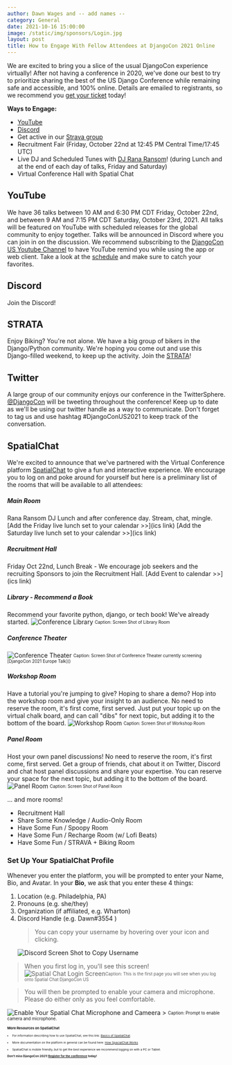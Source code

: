 ```yaml
---
author: Dawn Wages and -- add names --
category: General
date: 2021-10-16 15:00:00
image: /static/img/sponsors/Login.jpg
layout: post
title: How to Engage With Fellow Attendees at DjangoCon 2021 Online
---
```


We are excited to bring you a slice of the usual DjangoCon experience virtually! After not having a conference in 2020, we've done our best to try to prioritize sharing the best of the US Django Conference while remaining safe and accessible, and 100% online. Details are emailed to registrants, so we recommend you [get your ticket]({{site.ticket_link}}) today!

**Ways to Engage:**
- [YouTube](https://www.youtube.com/channel/UC0yY6a79pPY9J0ShIHRf6yw)
- [Discord](https://2021.djangocon.us/chat/)
- Get active in our [Strava group](https://www.strava.com/clubs/987456)
- Recruitment Fair (Friday, October 22nd at 12:45 PM Central Time/17:45 UTC)
- Live DJ and Scheduled Tunes with [DJ Rana Ransom](https://soundcloud.com/ranaransom)! (during Lunch and at the end of each day of talks, Friday and Saturday)
- Virtual Conference Hall with Spatial Chat

## YouTube
We have 36 talks between 10 AM and 6:30 PM CDT Friday, October 22nd, and between 9 AM and 7:15 PM CDT Saturday, October 23rd, 2021. All talks will be featured on YouTube with scheduled releases for the global community to enjoy together. Talks will be announced in Discord where you can join in on the discussion. We recommend subscribing to the [DjangoCon US Youtube Channel](https://www.youtube.com/channel/UC0yY6a79pPY9J0ShIHRf6yw) to have YouTube remind you while using the app or web client. Take a look at the [schedule](https://2021.djangocon.us/talks) and make sure to catch your favorites.

## Discord
Join the Discord!

## STRATA
Enjoy Biking? You're not alone. We have a big group of bikers in the Django/Python community. We're hoping you come out and use this Django-filled weekend, to keep up the activity. Join the [STRATA]()!

## Twitter
A large group of our community enjoys our conference in the TwitterSphere. [@DjangoCon]() will be tweeting throughout the conference! Keep up to date as we'll be using our twitter handle as a way to communicate. Don't forget to tag us and use hashtag #DjangoConUS2021 to keep track of the conversation.

## SpatialChat
We're excited to announce that we've partnered with the Virtual Conference platform [SpatialChat](https://spatial.chat) to give a fun and interactive experience. We encourage you to log on and poke around for yourself but here is a preliminary list of the rooms that will be available to all attendees:

##### Main Room
Rana Ransom DJ Lunch and after conference day. Stream, chat, mingle.
[Add the Friday live lunch set to your calendar >>](ics link)
[Add the Saturday live lunch set to your calendar  >>](ics link)

##### Recruitment Hall
Friday Oct 22nd, Lunch Break - We encourage job seekers and the recruiting Sponsors to join the Recruitment Hall. [Add Event to calendar >>](ics link)

##### Library - Recommend a Book
Recommend your favorite python, django, or tech book! We've already started.
<img alt="Conference Library" src="/static/img/sponsors/SpatialChat_Library.png"/>
<sub><sup>Caption: Screen Shot of Library Room</sup></sub>

##### Conference Theater
<img alt="Conference Theater" src="/static/img/sponsors/SpatialChat_ConferenceTheater.png"/>
<sub><sup>Caption: Screen Shot of Conference Theater currently screening [DjangoCon 2021 Europe Talk]()</sup></sub>

##### Workshop Room
Have a tutorial you're jumping to give? Hoping to share a demo? Hop into the workshop room and give your insight to an audience. No need to reserve the room, it's first come, first served. Just put your topic up on the virtual chalk board, and can call "dibs" for next topic, but adding it to the bottom of the board.
<img alt="Workshop Room" src="/static/img/sponsors/SpatialChat_WorkshopRoom.png"/>
<sub><sup>Caption: Screen Shot of Workshop Room</sup></sub>

##### Panel Room
Host your own panel discussions! No need to reserve the room, it's first come, first served. Get a group of friends, chat about it on Twitter, Discord and chat host panel discussions and share your expertise. You can reserve your space for the next topic, but adding it to the bottom of the board.
<img alt="Panel Room" src="/static/img/sponsors/SpatialChat_PanelRoom.png"/>
<sub><sup>Caption: Screen Shot of Panel Room</sup></sub>

... and more rooms!

- Recruitment Hall
- Share Some Knowledge / Audio-Only Room
- Have Some Fun / Spoopy Room
- Have Some Fun / Recharge Room (w/ Lofi Beats)
- Have Some Fun / STRAVA + Biking Room

### Set Up Your SpatialChat Profile
Whenever you enter the platform, you will be prompted to enter your Name, Bio, and Avatar.
In your **Bio**, we ask that you enter these 4 things:
1. Location (e.g. Philadelphia, PA)
2. Pronouns (e.g. she/they)
3. Organization (if affiliated, e.g. Wharton)
4. Discord Handle (e.g. Dawn#3554 )
    > You can copy your username by hovering over your icon and clicking.
   <img alt="Discord Screen Shot to Copy Username" src="/static/img/sponsors/SpatialChat_Discord.png" title="Copy Username  from Discord"/>

> When you first log in, you'll see this screen!
<img alt="Spatial Chat Login Screen" src="/static/img/sponsors/SpatialChat_Login.png"/><sub><sup>Caption: This is the first page you will see when you log onto Spatial Chat DjangoCon US<sup><sub>

  > You will then be prompted to enable your camera and microphone. Please do either only as you feel comfortable.
  <img alt="Enable Your Spatial Chat Microphone and Cameera" src="/static/img/sponsors/SpatialChat_MicAndCamera.png"/>
> <sub><sup>Caption: Prompt to enable camera and microphone.<sup><sub>

### More Resources on SpatialChat
- For information describing how to use SpatialChat, see this link: [Basics of SpatialChat](https://help.spatial.chat/hc/en-us/articles/360019120259-Basics-of-SpatialChat).

- More documentation on the platform in general can be found here: [How SpacialChat Works](https://help.spatial.chat/hc/en-us/sections/360004587240-How-SpatialChat-works)

- SpatialChat is mobile friendly, but to get the best experience we recommend logging on with a PC or Tablet.

**Don't miss DjangoCon 2021! [Register for the conference]({{site.ticket_link}}) today!**
